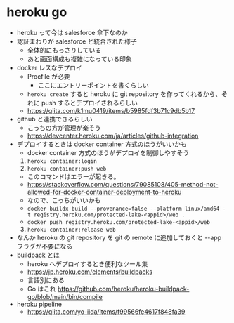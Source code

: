 # heroku go

- heroku って今は salesforce 傘下なのか
- 認証まわりが salesforce と統合された様子
  - 全体的にもっさりしている
  - あと画面構成も複雑になっている印象
- docker レスなデプロイ
  - Procfile が必要
    - ここにエントリーポイントを書くらしい
  - `heroku create` すると heroku に git repository を作ってくれるから、それに push するとデプロイされるらしい
  - https://qiita.com/k1mu0419/items/b5985fdf3b71c9db5b17
- github と連携できるらしい
  - こっちの方が管理が楽そう
  - https://devcenter.heroku.com/ja/articles/github-integration
- デプロイするときは docker container 方式のほうがいいかも
  - docker container 方式のほうがデプロイを制御しやすそう
  1. `heroku container:login`
  2. `heroku container:push web`
    - このコマンドはエラーが起きる。
    - https://stackoverflow.com/questions/79085108/405-method-not-allowed-for-docker-container-deployment-to-heroku
    - なので、こっちがいいかも
    - `docker buildx build --provenance=false --platform linux/amd64 -t registry.heroku.com/protected-lake-<appid>/web .`
    - `docker push registry.heroku.com/protected-lake-<appid>/web`
  3. `heroku container:release web`
- なんか heroku の git repository を git の remote に追加しておくと --app フラグが不要になる
- buildpack とは
  - heroku へデプロイするとき便利なツール集
  - https://jp.heroku.com/elements/buildpacks
  - 言語別にある
  - Go はこれ https://github.com/heroku/heroku-buildpack-go/blob/main/bin/compile
- heroku pipeline
  - https://qiita.com/yo-iida/items/f99566fe4617f848fa39

